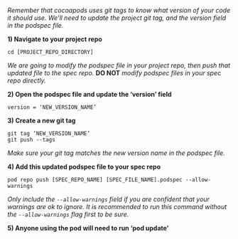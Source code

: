 *Remember that cocoapods uses git tags to know what version of your code it should use. 
We’ll need to update the project git tag, and the version field in the podspec file.*

**1) Navigate to your project repo**
```
cd [PROJECT_REPO_DIRECTORY]
```
*We are going to modify the podspec file in your project repo, then push that updated file to the spec repo.*
**DO NOT** *modify podspec files in your spec repo directly.*

**2) Open the podspec file and update the ‘version’ field**
```
version = ‘NEW_VERSION_NAME’
```

**3) Create a new git tag**
```
git tag ‘NEW_VERSION_NAME’
git push --tags
```
*Make sure your git tag matches the new version name in the podspec file.*

**4) Add this updated podspec file to your spec repo**
```
pod repo push [SPEC_REPO_NAME] [SPEC_FILE_NAME].podspec --allow-warnings
```
*Only include the ```--allow-warnings``` field if you are confident that your warnings are ok to ignore. It is recommended to run this command without the ```--allow-warnings``` flag first to be sure.*

**5) Anyone using the pod will need to run ‘pod update’**
